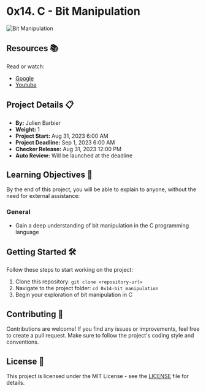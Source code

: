 # 0x14. C - Bit Manipulation

![Bit Manipulation](bit_manipulation.png)

## Resources 📚

Read or watch:

- [Google](https://www.google.com)
- [Youtube](https://www.youtube.com)

## Project Details 📋

- **By:** Julien Barbier
- **Weight:** 1
- **Project Start:** Aug 31, 2023 6:00 AM
- **Project Deadline:** Sep 1, 2023 6:00 AM
- **Checker Release:** Aug 31, 2023 12:00 PM
- **Auto Review:** Will be launched at the deadline

## Learning Objectives 🚀

By the end of this project, you will be able to explain to anyone, without the need for external assistance:

### General

- Gain a deep understanding of bit manipulation in the C programming language

## Getting Started 🛠️

Follow these steps to start working on the project:

1. Clone this repository: `git clone <repository-url>`
2. Navigate to the project folder: `cd 0x14-bit_manipulation`
3. Begin your exploration of bit manipulation in C

## Contributing 🤝

Contributions are welcome! If you find any issues or improvements, feel free to create a pull request. Make sure to follow the project's coding style and conventions.

## License 📜

This project is licensed under the MIT License - see the [LICENSE](LICENSE) file for details.
